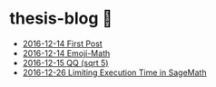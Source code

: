 

# thesis-blog 🍵
- [2016-12-14 First Post](https://ctesta01.github.io/thesis-blog/html/2016-12-14%20notes.html)
- [2016-12-14 Emoji-Math](https://ctesta01.github.io/thesis-blog/html/2016-12-14%20emoji-math.html)
- [2016-12-15 QQ (sqrt 5)](https://ctesta01.github.io/thesis-blog/html/2016-12-15%20notes.html)
- [2016-12-26 Limiting Execution Time in SageMath](https://ctesta01.github.io/thesis-blog/html/2016-12-25%20-notes.html)
